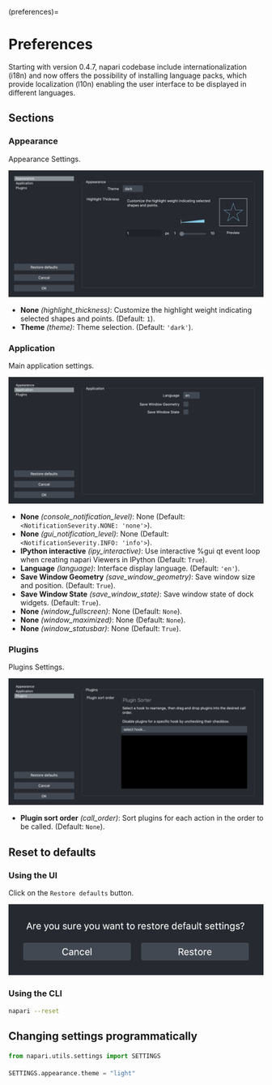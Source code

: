 (preferences)=

# Preferences

Starting with version 0.4.7, napari codebase include internationalization
(i18n) and now offers the possibility of installing language packs, which
provide localization (l10n) enabling the user interface to be displayed in
different languages.

## Sections

### Appearance

Appearance Settings.

![appearance](images/preferences-appearance.png)
- **None** *(highlight_thickness)*: Customize the highlight weight indicating selected shapes and points. (Default: `1`).
- **Theme** *(theme)*: Theme selection. (Default: `'dark'`).

### Application

Main application settings.

![application](images/preferences-application.png)
- **None** *(console_notification_level)*: None (Default: `<NotificationSeverity.NONE: 'none'>`).
- **None** *(gui_notification_level)*: None (Default: `<NotificationSeverity.INFO: 'info'>`).
- **IPython interactive** *(ipy_interactive)*: Use interactive %gui qt event loop when creating napari Viewers in IPython (Default: `True`).
- **Language** *(language)*: Interface display language. (Default: `'en'`).
- **Save Window Geometry** *(save_window_geometry)*: Save window size and position. (Default: `True`).
- **Save Window State** *(save_window_state)*: Save window state of dock widgets. (Default: `True`).
- **None** *(window_fullscreen)*: None (Default: `None`).
- **None** *(window_maximized)*: None (Default: `None`).
- **None** *(window_statusbar)*: None (Default: `True`).

### Plugins

Plugins Settings.

![plugins](images/preferences-plugins.png)
- **Plugin sort order** *(call_order)*: Sort plugins for each action in the order to be called. (Default: `None`).

## Reset to defaults

### Using the UI

Click on the `Restore defaults` button.

![{reset}](images/preferences-reset.png)

### Using the CLI

```bash
napari --reset
```

## Changing settings programmatically

```python
from napari.utils.settings import SETTINGS

SETTINGS.appearance.theme = "light"
```

